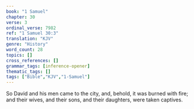 ```yaml
---
book: "1 Samuel"
chapter: 30
verse: 3
ordinal_verse: 7982
ref: "1 Samuel 30:3"
translation: "KJV"
genre: "History"
word_count: 28
topics: []
cross_references: []
grammar_tags: [inference-opener]
thematic_tags: []
tags: ["Bible","KJV","1-Samuel"]
---
```

So David and his men came to the city, and, behold, it was burned with fire; and their wives, and their sons, and their daughters, were taken captives.
